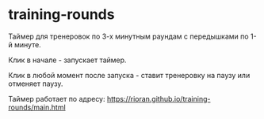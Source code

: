# training-rounds
Таймер для тренеровок по 3-х минутным раундам с передышками по 1-й минуте.

Клик в начале - запускает таймер.

Клик в любой момент после запуска - ставит тренеровку на паузу или отменяет паузу.

Таймер работает по адресу: https://rioran.github.io/training-rounds/main.html
